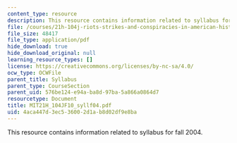 ```yaml
---
content_type: resource
description: This resource contains information related to syllabus for fall 2004.
file: /courses/21h-104j-riots-strikes-and-conspiracies-in-american-history-fall-2010/4aca447d3ec536002d1ab8d02df9e8ba_MIT21H_104JF10_syllf04.pdf
file_size: 48417
file_type: application/pdf
hide_download: true
hide_download_original: null
learning_resource_types: []
license: https://creativecommons.org/licenses/by-nc-sa/4.0/
ocw_type: OCWFile
parent_title: Syllabus
parent_type: CourseSection
parent_uid: 576be124-e94a-ba8d-97ba-5a866a0864d7
resourcetype: Document
title: MIT21H_104JF10_syllf04.pdf
uid: 4aca447d-3ec5-3600-2d1a-b8d02df9e8ba
---
```

This resource contains information related to syllabus for fall 2004.